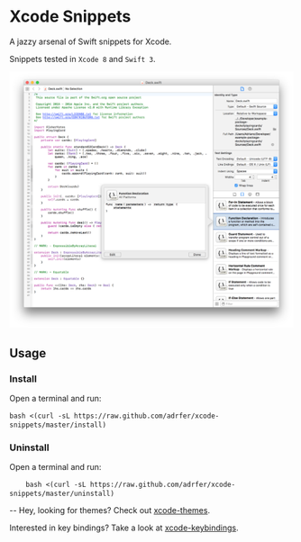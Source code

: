 # Xcode Snippets
A jazzy arsenal of Swift snippets for Xcode.

Snippets tested in `Xcode 8` and `Swift 3`.

![screenshot](https://raw.githubusercontent.com/adrfer/xcode-snippets/master/Screenshot.png)

## Usage

### Install

Open a terminal and run:

    bash <(curl -sL https://raw.github.com/adrfer/xcode-snippets/master/install)

### Uninstall

Open a terminal and run:

        bash <(curl -sL https://raw.github.com/adrfer/xcode-snippets/master/uninstall)

--
Hey, looking for themes? Check out [xcode-themes](https://github.com/adrfer/xcode-themes).

Interested in key bindings? Take a look at [xcode-keybindings](https://github.com/adrfer/xcode-keybindings).
